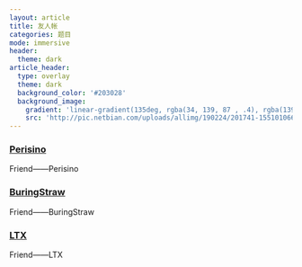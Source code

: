 ```yaml
---
layout: article
title: 友人帐
categories: 题目
mode: immersive
header:
  theme: dark
article_header:
  type: overlay
  theme: dark
  background_color: '#203028'
  background_image:
    gradient: 'linear-gradient(135deg, rgba(34, 139, 87 , .4), rgba(139, 34, 139, .4))'
    src: 'http://pic.netbian.com/uploads/allimg/190224/201741-1551010661d1ea.jpg'
---
```


<div class="hero hero--center hero--dark" style='background-image: url("http://images.cnblogs.com/cnblogs_com/perisino/1411094/o_9c5cf6943f836a4f7d480b0eced567d0.jpg");'>
  <div class="hero__content">
    <a href="https://cnblogs.com/perisino"><h3>Perisino</h3></a>
    <p>Friend——Perisino</p>
  </div>
</div>


<div class="hero hero--center hero--dark" style='background-image: url("http://pic.yupoo.com/zhufn/1b385893/07e30cd6.jpg");'>
  <div class="hero__content">
    <a href="http://buringstraw.win/"><h3>BuringStraw</h3></a>
    <p>Friend——BuringStraw</p>
  </div>
</div>

<div class="hero hero--center hero--dark" style='background-image: url("https://www.51nod.com/images/default/male.jpg");'>
  <div class="hero__content">
    <a href="https://www.luogu.org/blog/108191/#"><h3>LTX</h3></a>
    <p>Friend——LTX</p>
  </div>
</div>

